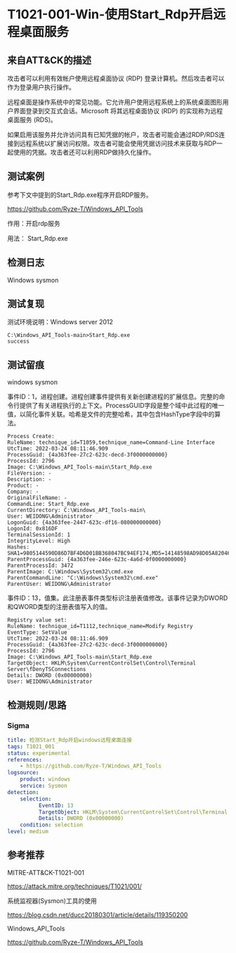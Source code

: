 # T1021-001-Win-使用Start_Rdp开启远程桌面服务

## 来自ATT&CK的描述

攻击者可以利用有效帐户使用远程桌面协议 (RDP) 登录计算机。然后攻击者可以作为登录用户执行操作。

远程桌面是操作系统中的常见功能。它允许用户使用远程系统上的系统桌面图形用户界面登录到交互式会话。Microsoft 将其远程桌面协议 (RDP) 的实现称为远程桌面服务 (RDS)。

如果启用该服务并允许访问具有已知凭据的帐户，攻击者可能会通过RDP/RDS连接到远程系统以扩展访问权限。攻击者可能会使用凭据访问技术来获取与RDP一起使用的凭据。攻击者还可以利用RDP做持久化操作。

## 测试案例

参考下文中提到的Start_Rdp.exe程序开启RDP服务。

<https://github.com/Ryze-T/Windows_API_Tools>

作用：开启rdp服务

用法： Start_Rdp.exe

## 检测日志

Windows sysmon

## 测试复现

测试环境说明：Windows server 2012

```shell
C:\Windows_API_Tools-main>Start_Rdp.exe
success
```

## 测试留痕

windows sysmon

事件ID：1，进程创建。进程创建事件提供有关新创建进程的扩展信息。完整的命令行提供了有关进程执行的上下文。ProcessGUID字段是整个域中此过程的唯一值，以简化事件关联。哈希是文件的完整哈希，其中包含HashType字段中的算法。

```log
Process Create:
RuleName: technique_id=T1059,technique_name=Command-Line Interface
UtcTime: 2022-03-24 08:11:46.909
ProcessGuid: {4a363fee-27c2-623c-decd-3f0000000000}
ProcessId: 2796
Image: C:\Windows_API_Tools-main\Start_Rdp.exe
FileVersion: -
Description: -
Product: -
Company: -
OriginalFileName: -
CommandLine: Start_Rdp.exe
CurrentDirectory: C:\Windows_API_Tools-main\
User: WEIDONG\Administrator
LogonGuid: {4a363fee-2447-623c-df16-080000000000}
LogonId: 0x816DF
TerminalSessionId: 1
IntegrityLevel: High
Hashes: SHA1=9805144590D86D7BF4D6D01BB368047BC94EF174,MD5=14148598AD98D05A820462F0BBD07B9F,SHA256=98579200636025AA468A3EEC8B217273630FD4658F6ABDBB035C8A094650311A,IMPHASH=60A0824F60935C033352E518E6CDA834
ParentProcessGuid: {4a363fee-246e-623c-4a6d-0f0000000000}
ParentProcessId: 3472
ParentImage: C:\Windows\System32\cmd.exe
ParentCommandLine: "C:\Windows\System32\cmd.exe" 
ParentUser: WEIDONG\Administrator
```

事件ID：13，值集。此注册表事件类型标识注册表值修改。该事件记录为DWORD和QWORD类型的注册表值写入的值。

```log
Registry value set:
RuleName: technique_id=T1112,technique_name=Modify Registry
EventType: SetValue
UtcTime: 2022-03-24 08:11:46.909
ProcessGuid: {4a363fee-27c2-623c-decd-3f0000000000}
ProcessId: 2796
Image: C:\Windows_API_Tools-main\Start_Rdp.exe
TargetObject: HKLM\System\CurrentControlSet\Control\Terminal Server\fDenyTSConnections
Details: DWORD (0x00000000)
User: WEIDONG\Administrator
```

## 检测规则/思路

### Sigma

```yml
title: 检测Start_Rdp开启windows远程桌面连接
tags: T1021_001
status: experimental
references:
    - https://github.com/Ryze-T/Windows_API_Tools
logsource:
    product: windows
    service: Sysmon
detection:
    selection:
          EventID: 13
          TargetObject: HKLM\System\CurrentControlSet\Control\Terminal Server\fDenyTSConnections
          Details: DWORD (0x00000000)
    condition: selection
level: medium
```

## 参考推荐

MITRE-ATT&CK-T1021-001

<https://attack.mitre.org/techniques/T1021/001/>

系统监视器(Sysmon)工具的使用

<https://blog.csdn.net/ducc20180301/article/details/119350200>

Windows_API_Tools

<https://github.com/Ryze-T/Windows_API_Tools>
